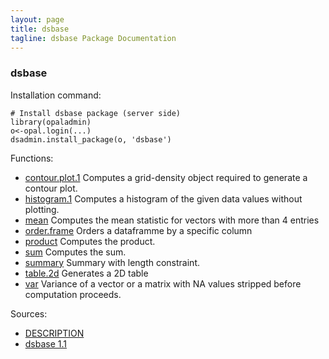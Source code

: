 ```yaml
---
layout: page
title: dsbase
tagline: dsbase Package Documentation
---
```



### dsbase

Installation command:

	# Install dsbase package (server side)
	library(opaladmin)
	o<-opal.login(...)
	dsadmin.install_package(o, 'dsbase')

Functions:


* [contour.plot.1](contour.plot.1.html) Computes a grid-density object required to generate a contour plot.
* [histogram.1](histogram.1.html) Computes a histogram of the given data values without plotting.
* [mean](mean.html) Computes the mean statistic for vectors with more than 4 entries
* [order.frame](order.frame.html) Orders a dataframme by a specific column
* [product](product.html) Computes the product.
* [sum](sum.html) Computes the sum.
* [summary](summary.html) Summary with length constraint.
* [table.2d](table.2d.html) Generates a 2D table
* [var](var.html) Variance of a vector or a matrix with NA values stripped before computation proceeds.

Sources:

* [DESCRIPTION](https://raw.github.com/datashield/dsbase/1.1/DESCRIPTION)
* [dsbase 1.1](https://github.com/datashield/dsbase/tree/1.1)
